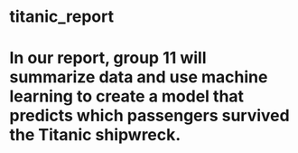 # titanic_report
# In our report, group 11 will summarize data and use machine learning to create a model that predicts which passengers survived the Titanic shipwreck.
